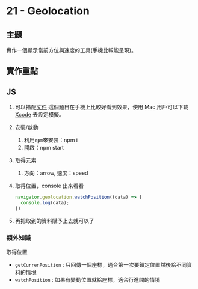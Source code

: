 # 21 - Geolocation

## 主題
實作一個顯示當前方位與速度的工具(手機比較能呈現)。

## 實作重點

## JS

1. 可以搭配[文件](https://developer.mozilla.org/zh-TW/docs/Web/API/Navigator/geolocation)
這個題目在手機上比較好看到效果，使用 Mac 用戶可以下載 [Xcode](https://developer.apple.com/xcode/) 去設定模擬。
2. 安裝/啟動
    1. 利用`npm`來安裝：npm i
    2. 開啟：npm start
3. 取得元素
    1. 方向：arrow, 速度：speed
4. 取得位置，console 出來看看
    
    ```jsx
    navigator.geolocation.watchPosition((data) => {
      console.log(data);
    })
    ```
    
5. 再把取到的資料賦予上去就可以了

### 額外知識

取得位置

- `getCurrenPosition` : 只回傳一個座標，適合第一次要鎖定位置然後給不同資料的情境
- `watchPosition` : 如果有變動位置就給座標，適合行進間的情境